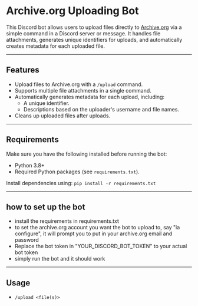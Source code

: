 # Archive.org Uploading Bot

This Discord bot allows users to upload files directly to [Archive.org](https://archive.org) via a simple command in a Discord server or message. It handles file attachments, generates unique identifiers for uploads, and automatically creates metadata for each uploaded file.

---

## Features

- Upload files to Archive.org with a `/upload` command.
- Supports multiple file attachments in a single command.
- Automatically generates metadata for each upload, including:
  - A unique identifier.
  - Descriptions based on the uploader's username and file names.
- Cleans up uploaded files after uploads.

---

## Requirements

Make sure you have the following installed before running the bot:

- Python 3.8+
- Required Python packages (see `requirements.txt`).

Install dependencies using:
`pip install -r requirements.txt`

---

## how to set up the bot

- install the requirements in requirements.txt
- to set the archive.org account you want the bot to upload to, say "ia configure", it will prompt you to put in your archive.org email and password
- Replace the bot token in "YOUR_DISCORD_BOT_TOKEN" to your actual bot token
- simply run the bot and it should work

---

## Usage

- `/upload <file(s)>`
